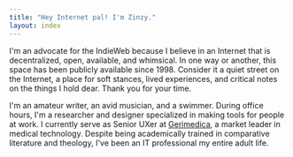 ```yaml
---
title: "Hey Internet pal! I'm Zinzy."
layout: index
---
```

I'm an advocate for the IndieWeb because I believe in an Internet that is decentralized, open, available, and whimsical. In one way or another, this space has been publicly available since 1998. Consider it a quiet street on the Internet, a place for soft stances, lived experiences, and critical notes on the things I hold dear. Thank you for your time.

I'm an amateur writer, an avid musician, and a swimmer. During office hours, I'm a researcher and designer specialized in making tools for people at work. I currently serve as Senior UXer at [Gerimedica](https://gerimedica.nl), a market leader in medical technology. Despite being academically trained in comparative literature and theology, I've been an IT professional my entire adult life.